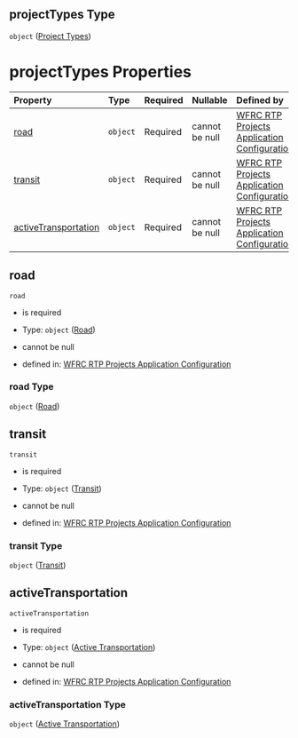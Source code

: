 ## projectTypes Type

`object` ([Project Types](config-properties-filter-widget-configuration-properties-project-types.md))

# projectTypes Properties

| Property                                      | Type     | Required | Nullable       | Defined by                                                                                                                                                                                                                                                                                      |
| :-------------------------------------------- | :------- | :------- | :------------- | :---------------------------------------------------------------------------------------------------------------------------------------------------------------------------------------------------------------------------------------------------------------------------------------------- |
| [road](#road)                                 | `object` | Required | cannot be null | [WFRC RTP Projects Application Configuration](config-properties-filter-widget-configuration-properties-project-types-properties-road.md "https://wfrc.org/rtp-2023-adopted-map/config.schema.json#/properties/filter/properties/projectTypes/properties/road")                                  |
| [transit](#transit)                           | `object` | Required | cannot be null | [WFRC RTP Projects Application Configuration](config-properties-filter-widget-configuration-properties-project-types-properties-transit.md "https://wfrc.org/rtp-2023-adopted-map/config.schema.json#/properties/filter/properties/projectTypes/properties/transit")                            |
| [activeTransportation](#activetransportation) | `object` | Required | cannot be null | [WFRC RTP Projects Application Configuration](config-properties-filter-widget-configuration-properties-project-types-properties-active-transportation.md "https://wfrc.org/rtp-2023-adopted-map/config.schema.json#/properties/filter/properties/projectTypes/properties/activeTransportation") |

## road



`road`

*   is required

*   Type: `object` ([Road](config-properties-filter-widget-configuration-properties-project-types-properties-road.md))

*   cannot be null

*   defined in: [WFRC RTP Projects Application Configuration](config-properties-filter-widget-configuration-properties-project-types-properties-road.md "https://wfrc.org/rtp-2023-adopted-map/config.schema.json#/properties/filter/properties/projectTypes/properties/road")

### road Type

`object` ([Road](config-properties-filter-widget-configuration-properties-project-types-properties-road.md))

## transit



`transit`

*   is required

*   Type: `object` ([Transit](config-properties-filter-widget-configuration-properties-project-types-properties-transit.md))

*   cannot be null

*   defined in: [WFRC RTP Projects Application Configuration](config-properties-filter-widget-configuration-properties-project-types-properties-transit.md "https://wfrc.org/rtp-2023-adopted-map/config.schema.json#/properties/filter/properties/projectTypes/properties/transit")

### transit Type

`object` ([Transit](config-properties-filter-widget-configuration-properties-project-types-properties-transit.md))

## activeTransportation



`activeTransportation`

*   is required

*   Type: `object` ([Active Transportation](config-properties-filter-widget-configuration-properties-project-types-properties-active-transportation.md))

*   cannot be null

*   defined in: [WFRC RTP Projects Application Configuration](config-properties-filter-widget-configuration-properties-project-types-properties-active-transportation.md "https://wfrc.org/rtp-2023-adopted-map/config.schema.json#/properties/filter/properties/projectTypes/properties/activeTransportation")

### activeTransportation Type

`object` ([Active Transportation](config-properties-filter-widget-configuration-properties-project-types-properties-active-transportation.md))
